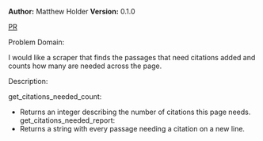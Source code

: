 **Author:** Matthew Holder
**Version:** 0.1.0

[PR](https://github.com/holdermatthew5/web-scraper/pull/1#issue-566586551)

Problem Domain:

I would like a scraper that finds the passages that need citations added and counts how many are needed across the page.

Description:

get_citations_needed_count:
- Returns an integer describing the number of citations this page needs.
get_citations_needed_report:
- Returns a string with every passage needing a citation on a new line.